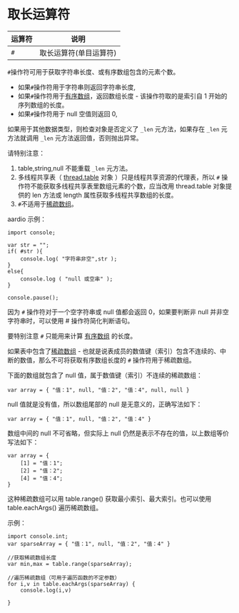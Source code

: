 # 取长运算符

| 运算符 | 说明 |
| --- | --- |
| `#` | 取长运算符(单目运算符) |

`#`操作符可用于获取字符串长度、或有序数组包含的元素个数。

- 如果`#`操作符用于字符串则返回字符串长度,  
- 如果`#`操作符用于[有序数组](../datatype/table/_.md#array)，返回数组长度 - 该操作符取的是索引自 1 开始的序列数组的长度。  
- 如果`#`操作符用于 null 空值则返回 0,  
  
如果用于其他数据类型，则检查对象是否定义了 `_len` 元方法，如果存在 `_len` 元方法就调用 `_len` 元方法返回值，否则抛出异常。 

请特别注意：

1.  table,string,null 不能重载 `_len` 元方法。
2.  多线程共享表（ [thread.table](../../library-reference/thread/table.html) 对象 ）只是线程共享资源的代理表，所以 `#` 操作符不能获取多线程共享表里数组元素的个数，应当改用 thread.table 对象提供的 len 方法或 length 属性获取多线程共享数组的长度。
3.  `#`不适用于[稀疏数组](../datatype/table/_.md#sparse-array)。

aardio 示例：  
  
```aardio
import console;

var str = "";
if( #str ){
    console.log( "字符串非空",str );  
}
else{
    console.log ( "null 或空串" ); 
}

console.pause();
```  

因为 `#` 操作符对于一个空字符串或 null 值都会返回 0，如果要判断非 null 并非空字符串时，可以使用 # 操作符简化判断语句。

要特别注意 `#` 只能用来计算 [有序数组](../datatype/table/_.md#array) 的长度。  
  
如果表中包含了[稀疏数组](../datatype/table/_.md#sparseArray) - 也就是说表成员的数值键（索引）包含不连续的、中断的数值，那么不可将获取有序数组长度的 `#`  操作符用于稀疏数组。  
  
下面的数组就包含了 null 值，属于数值键（索引）不连续的稀疏数组：  

```aardio
var array = { "值：1", null, "值：2", "值：4", null, null }
```  
null 值就是没有值，所以数组尾部的 null 是无意义的，正确写法如下：  

```aardio
var array = { "值：1", null, "值：2", "值：4" }
```  

数组中间的 null 不可省略，但实际上 null 仍然是表示不存在的值，以上数组等价写法如下：  

```aardio
var array = {
    [1] = "值：1";
    [2] = "值：2";
    [4] = "值：4";    
}
```  

这种稀疏数组可以用 table.range() 获取最小索引、最大索引。也可以使用 table.eachArgs() 遍历稀疏数组。  
  
示例：  
  
```aardio
import console.int;
var sparseArray = { "值：1", null, "值：2", "值：4" }

//获取稀疏数组长度
var min,max = table.range(sparseArray);

//遍历稀疏数组（可用于遍历函数的不定参数）
for i,v in table.eachArgs(sparseArray) {
    console.log(i,v)
    
}
```
